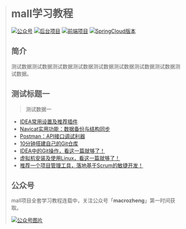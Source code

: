 > # mall学习教程
>
> [![公众号](https://camo.githubusercontent.com/270f294796b6faff72f6dcafc32f78aaa8e5989a/687474703a2f2f6d6163726f2d6f73732e6f73732d636e2d7368656e7a68656e2e616c6979756e63732e636f6d2f6d616c6c2f62616467652f2545352538352541432545342542432539372545352538462542372d6d6163726f7a68656e672d626c75652e737667)](https://github.com/macrozheng/mall-learning/blob/master/README.md#公众号) [![后台项目](https://camo.githubusercontent.com/cdc47d08f337d7118a6e9a07767944a2d90419dd/687474703a2f2f6d6163726f2d6f73732e6f73732d636e2d7368656e7a68656e2e616c6979756e63732e636f6d2f6d616c6c2f62616467652f2545352539302538452545352538462542302545392541312542392545372539422541452d6d616c6c2d626c75652e737667)](https://github.com/macrozheng/mall) [![前端项目](https://camo.githubusercontent.com/d23f48ca24c40f9b38644d593aa6674a36eac7ed/687474703a2f2f6d6163726f2d6f73732e6f73732d636e2d7368656e7a68656e2e616c6979756e63732e636f6d2f6d616c6c2f62616467652f2545352538392538442545372541422541462545392541312542392545372539422541452d6d616c6c2d2d61646d696e2d2d7765622d677265656e2e737667)](https://github.com/macrozheng/mall-admin-web) [![SpringCloud版本](https://camo.githubusercontent.com/50c36c4c9ac345aaca0c4a1db36dbca840a07c2c/687474703a2f2f6d6163726f2d6f73732e6f73732d636e2d7368656e7a68656e2e616c6979756e63732e636f6d2f6d616c6c2f62616467652f436c6f75642545372538392538382545362539432541432d6d616c6c2d2d737761726d2d627269676874677265656e2e737667)](https://github.com/macrozheng/mall-swarm)
>
> ## 简介
>
> 测试数据测试数据测试数据测试数据测试数据测试数据测试数据测试数据测试数据。
>
> ## 测试标题一
>
> > 测试数据一
>
> - [IDEA常用设置及推荐插件](https://juejin.im/post/5d0458085188256aa76bc678)
> - [Navicat实用功能：数据备份与结构同步](https://juejin.im/post/5d00fc865188255fc6384126)
> - [Postman：API接口调试利器](https://juejin.im/post/5d5a9032e51d4561db5e3a4a)
> - [10分钟搭建自己的Git仓库](https://juejin.im/post/5d63d600e51d453c135c5af3)
> - [IDEA中的Git操作，看这一篇就够了！](https://juejin.im/post/5d667fc6e51d453b5d4d8da5)
> - [虚拟机安装及使用Linux，看这一篇就够了！](https://juejin.im/post/5ddfd1665188256ec024cb7c)
> - [推荐一个项目管理工具，落地基于Scrum的敏捷开发！](https://juejin.im/post/5e4200885188254944669a79)
>
> ## 公众号
>
> mall项目全套学习教程连载中，关注公众号「**macrozheng**」第一时间获取。
>
> [![公众号图片](https://camo.githubusercontent.com/d19dd1fe81e8ce8b95c6e51a77dc5fdb0b69fb50/687474703a2f2f6d6163726f2d6f73732e6f73732d636e2d7368656e7a68656e2e616c6979756e63732e636f6d2f6d616c6c2f62616e6e65722f7172636f64655f666f725f6d6163726f7a68656e675f3235382e6a7067)](https://camo.githubusercontent.com/d19dd1fe81e8ce8b95c6e51a77dc5fdb0b69fb50/687474703a2f2f6d6163726f2d6f73732e6f73732d636e2d7368656e7a68656e2e616c6979756e63732e636f6d2f6d616c6c2f62616e6e65722f7172636f64655f666f725f6d6163726f7a68656e675f3235382e6a7067)

